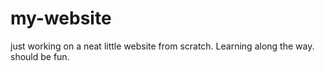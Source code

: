 # my-website
just working on a neat little website from scratch. Learning along the way.
should be fun.
